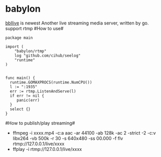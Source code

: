 babylon
=======
[bbllive](https://github.com/gqf2008/bbllive) is newest
Another live streaming media server, written by go. support rtmp
#How to use#
```
package main

import (
	"babylon/rtmp"
	log "github.com/cihub/seelog"
	"runtime"
)


func main() {
  runtime.GOMAXPROCS(runtime.NumCPU())
  l := ":1935"
  err := rtmp.ListenAndServe(l)
  if err != nil {	
     panic(err)		
  }
  select {}
}
```
#How to publish/play streaming#
* ffmpeg -i xxxx.mp4 -c:a aac -ar 44100 -ab 128k -ac 2 -strict -2 -c:v libx264 -vb 500k -r 30 -s 640x480 -ss 00.000 -f flv rtmp://127.0.0.1/live/xxxx
* ffplay -i rtmp://127.0.0.1/live/xxxx

   

